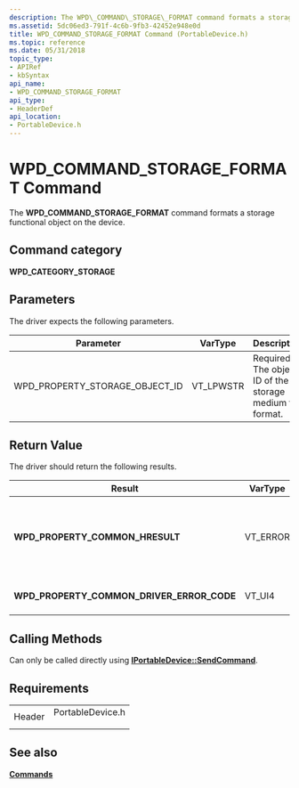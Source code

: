 ```yaml
---
description: The WPD\_COMMAND\_STORAGE\_FORMAT command formats a storage functional object on the device.
ms.assetid: 5dc06ed3-791f-4c6b-9fb3-42452e948e0d
title: WPD_COMMAND_STORAGE_FORMAT Command (PortableDevice.h)
ms.topic: reference
ms.date: 05/31/2018
topic_type: 
- APIRef
- kbSyntax
api_name: 
- WPD_COMMAND_STORAGE_FORMAT
api_type: 
- HeaderDef
api_location: 
- PortableDevice.h
---
```


# WPD\_COMMAND\_STORAGE\_FORMAT Command

The **WPD\_COMMAND\_STORAGE\_FORMAT** command formats a storage functional object on the device.

## Command category

**WPD\_CATEGORY\_STORAGE**

## Parameters

The driver expects the following parameters.



| Parameter                          | VarType    | Description                                              |
|------------------------------------|------------|----------------------------------------------------------|
| WPD\_PROPERTY\_STORAGE\_OBJECT\_ID | VT\_LPWSTR | Required. The object ID of the storage medium to format. |



 

## Return Value

The driver should return the following results.



| Result                                         | VarType   | Description                                                                                                                                                                                                                                                                                                                                                                            |
|------------------------------------------------|-----------|----------------------------------------------------------------------------------------------------------------------------------------------------------------------------------------------------------------------------------------------------------------------------------------------------------------------------------------------------------------------------------------|
| **WPD\_PROPERTY\_COMMON\_HRESULT**             | VT\_ERROR | Required. An **HRESULT** that indicates success or failure to carry out the command. If the caller is making an invalid request, the driver should return **HRESULT\_FROM\_WIN32(ERROR\_NOT\_SUPPORTED)** and is not required to return any other result values. Error codes include [Windows Portable Devices error codes](error-constants.md) or any other appropriate error codes. |
| **WPD\_PROPERTY\_COMMON\_DRIVER\_ERROR\_CODE** | VT\_UI4   | Optional. A driver-specific error code. This is typically only used for driver testing, or if the driver, device, and client are all designed together.                                                                                                                                                                                                                                |



 

## Calling Methods

Can only be called directly using [**IPortableDevice::SendCommand**](/windows/desktop/api/PortableDeviceApi/nf-portabledeviceapi-iportabledevice-sendcommand).

## Requirements



|                   |                                                                                             |
|-------------------|---------------------------------------------------------------------------------------------|
| Header<br/> | <dl> <dt>PortableDevice.h</dt> </dl> |



## See also

<dl> <dt>

[**Commands**](commands.md)
</dt> </dl>

 

 




